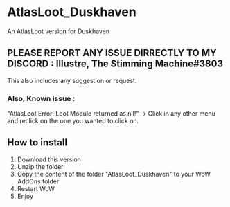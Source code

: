 # AtlasLoot_Duskhaven
An AtlasLoot version for Duskhaven

## PLEASE REPORT ANY ISSUE DIRRECTLY TO MY DISCORD : Illustre, The Stimming Machine#3803
This also includes any suggestion or request.
### Also, Known issue :
"AtlasLoot Error! Loot Module returned as nil!"
-> Click in any other menu and reclick on the one you wanted to click on.

## How to install
1. Download this version
2. Unzip the folder
3. Copy the content of the folder "AtlasLoot_Duskhaven" to your WoW AddOns folder
4. Restart WoW
5. Enjoy
